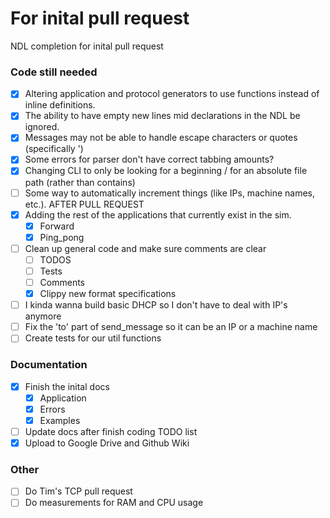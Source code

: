 # For inital pull request

NDL completion for inital pull request

### Code still needed

- [X] Altering application and protocol generators to use functions instead of inline definitions.
- [X] The ability to have empty new lines mid declarations in the NDL be ignored.
- [X] Messages may not be able to handle escape characters or quotes (specifically \')
- [X] Some errors for parser don't have correct tabbing amounts?
- [X] Changing CLI to only be looking for a beginning / for an absolute file path (rather than contains)
- [ ] Some way to automatically increment things (like IPs, machine names, etc.). AFTER PULL REQUEST
- [X] Adding the rest of the applications that currently exist in the sim.
  - [X] Forward
  - [X] Ping_pong
- [ ] Clean up general code and make sure comments are clear
  - [ ] TODOS
  - [ ] Tests
  - [ ] Comments
  - [X] Clippy new format specifications
- [ ] I kinda wanna build basic DHCP so I don't have to deal with IP's anymore
- [ ] Fix the 'to' part of send_message so it can be an IP or a machine name
- [ ] Create tests for our util functions

### Documentation

- [X] Finish the inital docs
  - [X] Application
  - [X] Errors
  - [X] Examples
- [ ] Update docs after finish coding TODO list
- [X] Upload to Google Drive and Github Wiki

### Other

- [ ] Do Tim's TCP pull request
- [ ] Do measurements for RAM and CPU usage
